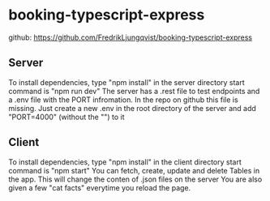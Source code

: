 # booking-typescript-express

github: https://github.com/FredrikLjungqvist/booking-typescript-express

## Server
To install dependencies, type "npm install" in the server directory
start command is "npm run dev"
The server has a .rest file to test endpoints and a .env file with the PORT infromation. In the repo on github this file is missing. Just create a new .env in the root directory of the server and add "PORT=4000" (without the "") to it
## Client
To install dependencies, type "npm install" in the client directory
start command is "npm start"
You can fetch, create, update and delete Tables in the app. This will change the conten of .json files on the server
You are also given a few "cat facts" everytime you reload the page.




